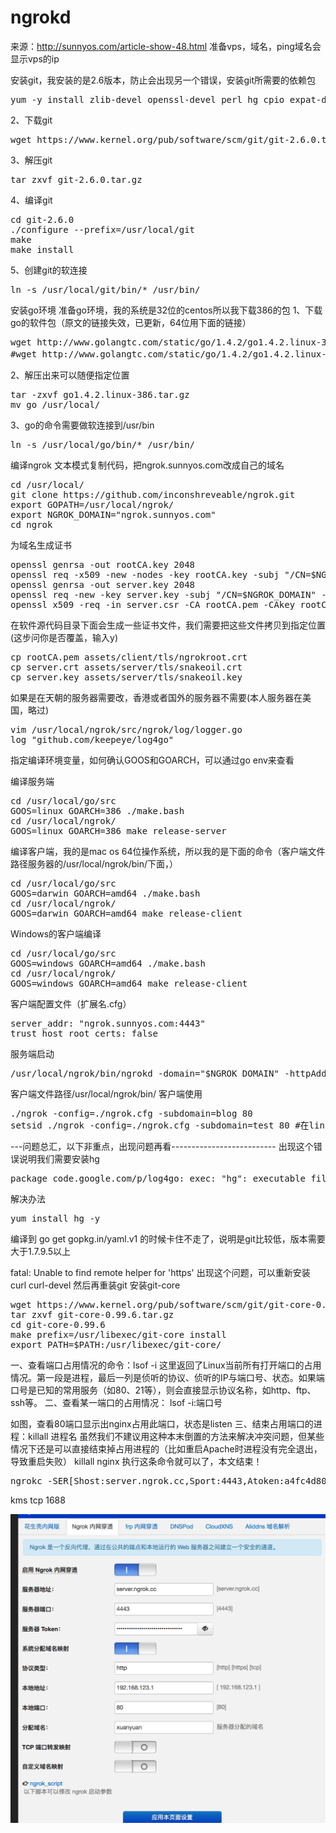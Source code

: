 # ngrokd
来源：http://sunnyos.com/article-show-48.html
准备vps，域名，ping域名会显示vps的ip

安装git，我安装的是2.6版本，防止会出现另一个错误，安装git所需要的依赖包

<pre>
yum -y install zlib-devel openssl-devel perl hg cpio expat-devel gettext-devel curl curl-devel perl-ExtUtils-MakeMaker hg wget gcc gcc-c++
</pre>

2、下载git
<pre>
wget https://www.kernel.org/pub/software/scm/git/git-2.6.0.tar.gz
</pre>

3、解压git
<pre>
tar zxvf git-2.6.0.tar.gz
</pre>

4、编译git
<pre>
cd git-2.6.0
./configure --prefix=/usr/local/git
make
make install
</pre>

5、创建git的软连接
<pre>
ln -s /usr/local/git/bin/* /usr/bin/
</pre>

安装go环境
准备go环境，我的系统是32位的centos所以我下载386的包
1、下载go的软件包（原文的链接失效，已更新，64位用下面的链接）
<pre>
wget http://www.golangtc.com/static/go/1.4.2/go1.4.2.linux-386.tar.gz
#wget http://www.golangtc.com/static/go/1.4.2/go1.4.2.linux-amd64.tar.gz(64位)
</pre>

2、解压出来可以随便指定位置
<pre>
tar -zxvf go1.4.2.linux-386.tar.gz
mv go /usr/local/
</pre>

3、go的命令需要做软连接到/usr/bin
<pre>
ln -s /usr/local/go/bin/* /usr/bin/
</pre>
编译ngrok
文本模式复制代码，把ngrok.sunnyos.com改成自己的域名
<pre>
cd /usr/local/
git clone https://github.com/inconshreveable/ngrok.git
export GOPATH=/usr/local/ngrok/
export NGROK_DOMAIN="ngrok.sunnyos.com"
cd ngrok
</pre>

为域名生成证书
<pre>
openssl genrsa -out rootCA.key 2048
openssl req -x509 -new -nodes -key rootCA.key -subj "/CN=$NGROK_DOMAIN" -days 5000 -out rootCA.pem
openssl genrsa -out server.key 2048
openssl req -new -key server.key -subj "/CN=$NGROK_DOMAIN" -out server.csr
openssl x509 -req -in server.csr -CA rootCA.pem -CAkey rootCA.key -CAcreateserial -out server.crt -days 5000
</pre>
在软件源代码目录下面会生成一些证书文件，我们需要把这些文件拷贝到指定位置(这步问你是否覆盖，输入y)
<pre>
cp rootCA.pem assets/client/tls/ngrokroot.crt
cp server.crt assets/server/tls/snakeoil.crt
cp server.key assets/server/tls/snakeoil.key
</pre>
如果是在天朝的服务器需要改，香港或者国外的服务器不需要(本人服务器在美国，略过)
<pre>
vim /usr/local/ngrok/src/ngrok/log/logger.go
log "github.com/keepeye/log4go"
</pre>
指定编译环境变量，如何确认GOOS和GOARCH，可以通过go env来查看

编译服务端
<pre>
cd /usr/local/go/src
GOOS=linux GOARCH=386 ./make.bash
cd /usr/local/ngrok/
GOOS=linux GOARCH=386 make release-server
</pre>
编译客户端，我的是mac os 64位操作系统，所以我的是下面的命令（客户端文件路径服务器的/usr/local/ngrok/bin/下面，）
<pre>
cd /usr/local/go/src
GOOS=darwin GOARCH=amd64 ./make.bash
cd /usr/local/ngrok/
GOOS=darwin GOARCH=amd64 make release-client
</pre>
Windows的客户端编译
<pre>
cd /usr/local/go/src
GOOS=windows GOARCH=amd64 ./make.bash
cd /usr/local/ngrok/
GOOS=windows GOARCH=amd64 make release-client
</pre>


客户端配置文件（扩展名.cfg）
<pre>
server_addr: "ngrok.sunnyos.com:4443"
trust_host_root_certs: false
</pre>
服务端启动
<pre>
/usr/local/ngrok/bin/ngrokd -domain="$NGROK_DOMAIN" -httpAddr=":80"
</pre>
客户端文件路径/usr/local/ngrok/bin/
客户端使用
<pre>
./ngrok -config=./ngrok.cfg -subdomain=blog 80
setsid ./ngrok -config=./ngrok.cfg -subdomain=test 80 #在linux下如果想后台运行
</pre>
---问题总汇，以下非重点，出现问题再看--------------------------
出现这个错误说明我们需要安装hg
<pre>
package code.google.com/p/log4go: exec: "hg": executable file not found in $PATH
</pre>
解决办法
<pre>
yum install hg -y
</pre>

编译到 go get gopkg.in/yaml.v1 的时候卡住不走了，说明是git比较低，版本需要大于1.7.9.5以上

fatal: Unable to find remote helper for 'https' 出现这个问题，可以重新安装 curl curl-devel 然后再重装git
安装git-core
<pre>
wget https://www.kernel.org/pub/software/scm/git/git-core-0.99.6.tar.gz
tar zxvf git-core-0.99.6.tar.gz
cd git-core-0.99.6
make prefix=/usr/libexec/git-core install
export PATH=$PATH:/usr/libexec/git-core/
</pre>

一、查看端口占用情况的命令：lsof -i
这里返回了Linux当前所有打开端口的占用情况。第一段是进程，最后一列是侦听的协议、侦听的IP与端口号、状态。如果端口号是已知的常用服务（如80、21等），则会直接显示协议名称，如http、ftp、ssh等。
二、查看某一端口的占用情况： lsof -i:端口号

如图，查看80端口显示出nginx占用此端口，状态是listen
三、结束占用端口的进程：killall 进程名
虽然我们不建议用这种本末倒置的方法来解决冲突问题，但某些情况下还是可以直接结束掉占用进程的（比如重启Apache时进程没有完全退出，导致重启失败）
killall nginx
执行这条命令就可以了，本文结束！


<pre>
ngrokc -SER[Shost:server.ngrok.cc,Sport:4443,Atoken:a4fc4d80caf88ef5eb932889e7cfc8cc] -AddTun[Type:tcp,Lhost:192.168.123.1,Lport:1688,Rport:45536] -AddTun[Type:http,Lhost:192.168.123.1,Lport:80,Sdname:xuanyuan] &
</pre>
kms tcp 1688

![image](https://raw.githubusercontent.com/mengzhihoing/ngrokd/master/ngrok.png)

